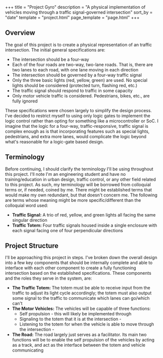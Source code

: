 +++
title = "Project Gyro"
description = "A physical implementation of vehicles moving through a traffic signal-governed intersection"
sort_by = "date"
template = "project.html"
page_template = "page.html"
+++
## Overview
The goal of this project is to create a physical representation of an traffic intersection. The initial general specifications are:

* The intersection should be a four-way
* Each of the four roads are two-way, two-lane roads. That is, there are two lanes to each road, with one lane moving in each direction
* The intersection should be governed by a four-way traffic signal
* Only the three basic lights (red, yellow, green) are used. No special lights should be considered (protected turn, flashing red, etc.)
* The traffic signal should respond to traffic in some capacity
* Only motor vehicle traffic is considered. Pedestrians, bikes, etc., are fully ignored

These specifications were chosen largely to simplify the design process. I've decided to restrict myself to using only logic gates to implement the logic control rather than opting for something like a microcontroller or SoC. I imagine that the logic for a four-way, traffic-responsive, traffic signal is complex enough as is that incorporating features such as special lights, pedestrians, and extra more lanes, would complicate the logic beyond what's reasonable for a logic-gate based design.

## Terminology

Before continuing, I should clarify the terminology I'll be using throughout this project. I'll note I'm an engineering student and have no training/education in urban design, traffic control, or any other field related to this project. As such, my terminology will be borrowed from colloquial terms or, if needed, coined by me. There might be established terms that would make my own redundant, but that doesn't concern me. The following are terms whose meaning might be more specific/different than the colloquial word used:

* **Traffic Signal:** A trio of red, yellow, and green lights all facing the same singular direction
* **Traffic Totem:** Four traffic signals housed inside a single enclosure with each signal facing one of four perpendicular directions

## Project Structure

I'll be approaching this project in steps. I've broken down the overall design into a few key components that should be internally complete and able to interface with each other component to create a fully functioning intersection based on the established specifications. These components and the roles they serve in the system, are:
* **The Traffic Totem:** The totem must be able to receive input from the traffic to adjust its light cycle accordingly; the totem must also output some signal to the traffic to communicate which lanes can go/which can't
* **The Motor Vehicles:** The vehicles will be capable of three functions:
    * Self propulsion - this will likely be implemented through
    * Signaling to the totem that it is at the intersection - 
    * Listening to the totem for when the vehicle is able to move through the intersection - 
* **The Road:** The road largely just serves as a facilitator. Its main two functions will be to enable the self propulsion of the vehicles by acting as a track, and act as the interface between the totem and vehicle communicating
